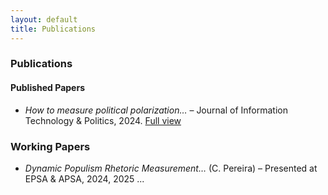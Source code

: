 ```yaml
---
layout: default
title: Publications
---
```


### Publications

#### Published Papers

- *How to measure political polarization…* – Journal of Information Technology & Politics, 2024. [Full view](/assets/papers/polarization.pdf)

### Working Papers

- *Dynamic Populism Rhetoric Measurement…* (C. Pereira) – Presented at EPSA & APSA, 2024, 2025
...

